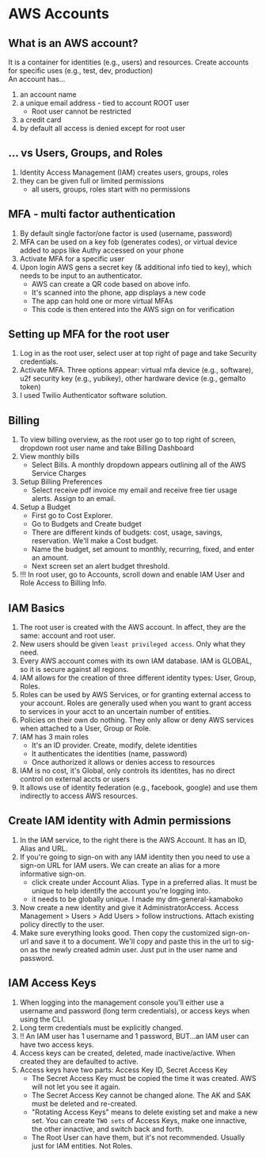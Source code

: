 # AWS Accounts

## What is an AWS account?
It is a container for identities (e.g., users) and resources.
Create accounts for specific uses (e.g., test, dev, production)    
An account has...
1. an account name
2. a unique email address - tied to account ROOT user
    * Root user cannot be restricted
3. a credit card
4. by default all access is denied except for root user

## ... vs Users, Groups, and Roles
1. Identity Access Management (IAM) creates users, groups, roles
2. they can be given full or limited permissions
    * all users, groups, roles start with no permissions

## MFA - multi factor authentication
1. By default single factor/one factor is used (username, password)
2. MFA can be used on a key fob (generates codes), or virtual device added to apps like Authy accessed on your phone
3. Activate MFA for a specific user 
4. Upon login AWS gens a secret key (& additional info tied to key), which needs to be input to an authenticator.
    * AWS can create a QR code based on above info.
    * It's scanned into the phone, app displays a new code
    * The app can hold one or more virtual MFAs 
    * This code is then entered into the AWS sign on for verification

## Setting up MFA for the root user
1. Log in as the root user, select user at top right of page and take Security credentials. 
2. Activate MFA.  Three options appear: virtual mfa device (e.g., software), u2f security key (e.g., yubikey), other hardware device (e.g., gemalto token)
3. I used Twilio Authenticator software solution.

## Billing
1. To view billing overview, as the root user go to top right of screen, dropdown root user name and take Billing Dashboard
2. View monthly bills
    * Select Bills. A monthly dropdown appears outlining all of the AWS Service Charges
3. Setup Billing Preferences
    * Select receive pdf invoice my email and receive free tier usage alerts.  Assign to an email.
4. Setup a Budget
    * First go to Cost Explorer. 
    * Go to Budgets and Create budget
    * There are different kinds of budgets: cost, usage, savings, reservation. We'll make a Cost budget.
    * Name the budget, set amount to monthly, recurring, fixed, and enter an amount.
    * Next screen set an alert budget threshold.
5. !!! In root user, go to Accounts, scroll down and enable IAM User and Role Access to Billing Info.


## IAM Basics
1. The root user is created with the AWS account.  In affect, they are the same: account and root user.
2. New users should be given ```least privileged access```.  Only what they need.
3. Every AWS account comes with its own IAM database. IAM is GLOBAL, so it is secure against all regions.
4. IAM allows for the creation of three different identity types: User, Group, Roles.
5. Roles can be used by AWS Services, or for granting external access to your account.  Roles are generally used when you want to grant access to services in your acct to an uncertain number of entities.
6. Policies on their own do nothing. They only allow or deny AWS services when attached to a User, Group or Role.
7. IAM has 3 main roles
    * It's an ID provider. Create, modify, delete identities
    * It authenticates the identities (name, password)
    * Once authorized it allows or denies access to resources
8. IAM is no cost, it's Global, only controls its identites, has no direct control on external accts or users
9. It allows use of identity federation (e.g., facebook, google) and use them indirectly to access AWS resources.

## Create IAM identity with Admin permissions
1. In the IAM service, to the right there is the AWS Account.  It has an ID, Alias and URL.
2. If you're going to sign-on with any IAM identity then you need to use a sign-on URL for IAM users. We can create an alias for a more informative sign-on. 
    * click create under Account Alias. Type in a preferred alias. It must be unique to help identify the account you're logging into. 
    * it needs to be globally unique. I made my dm-general-kamaboko
3. Now create a new identity and give it AdministratorAccess. Access Management > Users > Add Users > follow instructions.  Attach existing policy directly to the user. 
4. Make sure everything looks good.  Then copy the customized sign-on-url and save it to a document. We'll copy and paste this in the url to sig-on as the newly created admin user.  Just put in the user name and password.

## IAM Access Keys
1. When logging into the management console you'll either use a username and password (long term credentials), or access keys when using the CLI.
2. Long term credentials must be explicitly changed.
3. !! An IAM user has 1 username and 1 password, BUT...an IAM user can have two access keys.
4. Access keys can be created, deleted, made inactive/active. When created they are defaulted to active.
5. Access keys have two parts: Access Key ID, Secret Access Key
    * The Secret Access Key must be copied the time it was created. AWS will not let you see it again.
    * The Secret Access Key cannot be changed alone. The AK and SAK must be deleted and re-created.
    * "Rotating Access Keys" means to delete existing set and make a new set.  You can create ```TWO sets``` of Access Keys, make one innactive, the other innactive, and switch back and forth.
    * The Root User can have them, but it's not recommended.  Usually just for IAM entities. Not Roles.